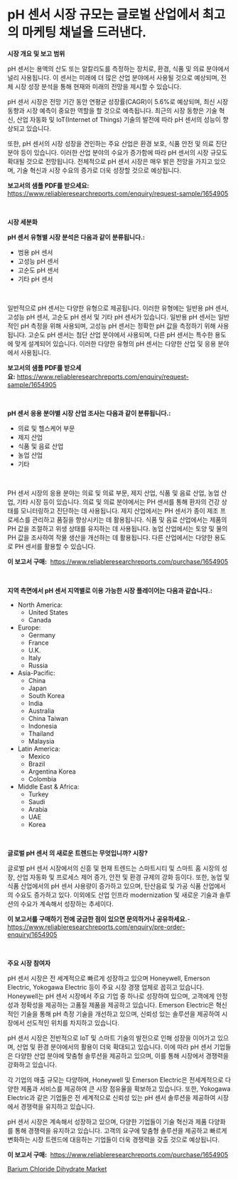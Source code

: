 <p><h1>pH 센서 시장 규모는 글로벌 산업에서 최고의 마케팅 채널을 드러낸다.</h1></p><p><strong>시장 개요 및 보고 범위</strong></p>
<p><p>pH 센서는 용액의 산도 또는 알칼리도를 측정하는 장치로, 환경, 식품 및 의료 분야에서 널리 사용됩니다. 이 센서는 미래에 더 많은 산업 분야에서 사용될 것으로 예상되며, 전체 시장 성장 분석을 통해 현재와 미래의 전망을 제시할 수 있습니다. </p><p>pH 센서 시장은 전망 기간 동안 연평균 성장률(CAGR)이 5.6%로 예상되며, 최신 시장 동향과 시장 예측이 중요한 역할을 할 것으로 예측됩니다. 최근의 시장 동향은 기술 혁신, 산업 자동화 및 IoT(Internet of Things) 기술의 발전에 따라 pH 센서의 성능이 향상되고 있습니다.</p><p>또한, pH 센서의 시장 성장을 견인하는 주요 산업은 환경 보호, 식품 안전 및 의료 진단 분야 등이 있습니다. 이러한 산업 분야의 수요가 증가함에 따라 pH 센서의 시장 규모도 확대될 것으로 전망됩니다. 전체적으로 pH 센서 시장은 매우 밝은 전망을 가지고 있으며, 기술 혁신과 시장 수요의 증가로 더욱 성장할 것으로 예상됩니다.</p></p>
<p><strong>보고서의 샘플 PDF를 받으세요:</strong> <a href="https://www.reliableresearchreports.com/enquiry/request-sample/1654905">https://www.reliableresearchreports.com/enquiry/request-sample/1654905</a></p>
<p>&nbsp;</p>
<p><strong>시장 세분화</strong></p>
<p><strong>pH 센서 유형별 시장 분석은 다음과 같이 분류됩니다.:</strong></p>
<p><ul><li>범용 pH 센서</li><li>고성능 pH 센서</li><li>고순도 pH 센서</li><li>기타 pH 센서</li></ul></p>
<p>&nbsp;</p>
<p><p>일반적으로 pH 센서는 다양한 유형으로 제공됩니다. 이러한 유형에는 일반용 pH 센서, 고성능 pH 센서, 고순도 pH 센서 및 기타 pH 센서가 있습니다. 일반용 pH 센서는 일반적인 pH 측정을 위해 사용되며, 고성능 pH 센서는 정확한 pH 값을 측정하기 위해 사용됩니다. 고순도 pH 센서는 첨단 산업 분야에서 사용되며, 다른 pH 센서는 특수한 용도에 맞게 설계되어 있습니다. 이러한 다양한 유형의 pH 센서는 다양한 산업 및 응용 분야에서 사용됩니다.</p></p>
<p><strong>보고서의 샘플 PDF를 받으세요:</strong>&nbsp;<a href="https://www.reliableresearchreports.com/enquiry/request-sample/1654905">https://www.reliableresearchreports.com/enquiry/request-sample/1654905</a></p>
<p>&nbsp;</p>
<p><strong> pH 센서 응용 분야별 시장 산업 조사는 다음과 같이 분류됩니다.:</strong></p>
<p><ul><li>의료 및 헬스케어 부문</li><li>제지 산업</li><li>식품 및 음료 산업</li><li>농업 산업</li><li>기타</li></ul></p>
<p>&nbsp;</p>
<p><p>PH 센서 시장의 응용 분야는 의료 및 의료 부문, 제지 산업, 식품 및 음료 산업, 농업 산업, 기타 시장 등이 있습니다. 의료 및 의료 분야에서는 PH 센서를 통해 환자의 건강 상태를 모니터링하고 진단하는 데 사용됩니다. 제지 산업에서는 PH 센서가 종이 제조 프로세스를 관리하고 품질을 향상시키는 데 활용됩니다. 식품 및 음료 산업에서는 제품의 PH 값을 조절하고 위생 상태를 유지하는 데 사용됩니다. 농업 산업에서는 토양 및 물의 PH 값을 조사하여 작물 생산을 개선하는 데 활용됩니다. 다른 산업에서는 다양한 용도로 PH 센서를 활용할 수 있습니다.</p></p>
<p><strong>이 보고서 구매:</strong>&nbsp; <a href="https://www.reliableresearchreports.com/purchase/1654905">https://www.reliableresearchreports.com/purchase/1654905</a></p>
<p>&nbsp;</p>
<p><strong>지역 측면에서 pH 센서 지역별로 이용 가능한 시장 플레이어는 다음과 같습니다.:</strong></p>
<p><ul>
    <li>
        North America:
        <ul>
            <li>United States</li>
            <li>Canada</li>
        </ul>
    </li>
    <li>
        Europe:
        <ul>
            <li>Germany</li>
            <li>France</li>
            <li>U.K.</li>
            <li>Italy</li>
            <li>Russia</li>
        </ul>
    </li>
    <li>
        Asia-Pacific:
        <ul>
            <li>China</li>
            <li>Japan</li>
            <li>South Korea</li>
            <li>India</li>
            <li>Australia</li>
            <li>China Taiwan</li>
            <li>Indonesia</li>
            <li>Thailand</li>
            <li>Malaysia</li>
        </ul>
    </li>
    <li>
        Latin America:
        <ul>
            <li>Mexico</li>
            <li>Brazil</li>
            <li>Argentina Korea</li>
            <li>Colombia</li>
        </ul>
    </li>
    <li>
        Middle East & Africa:
        <ul>
            <li>Turkey</li>
            <li>Saudi</li>
            <li>Arabia</li>
            <li>UAE</li>
            <li>Korea</li>
        </ul>
    </li>
    </ul></p>
<p>&nbsp;</p>
<p><strong>글로벌 pH 센서 의 새로운 트렌드는 무엇입니까? 시장?</strong></p>
<p><p>글로벌 pH 센서 시장에서의 신흥 및 현재 트렌드는 스마트시티 및 스마트 홈 시장의 성장, 산업 자동화 및 프로세스 제어 증가, 안전 및 환경 규제의 강화 등이다. 또한, 농업 및 식품 산업에서의 pH 센서 사용량이 증가하고 있으며, 탄산음료 및 가공 식품 산업에서의 수요도 증가하고 있다. 이외에도 산업 인프라 modernization 및 새로운 기술과 솔루션의 수요가 계속해서 성장하는 추세이다.</p></p>
<p><strong>이 보고서를 구매하기 전에 궁금한 점이 있으면 문의하거나 공유하세요.</strong>- <a href="https://www.reliableresearchreports.com/enquiry/pre-order-enquiry/1654905">https://www.reliableresearchreports.com/enquiry/pre-order-enquiry/1654905</a></p>
<p>&nbsp;</p>
<p><strong>주요 시장 참여자</strong></p>
<p><p>pH 센서 시장은 전 세계적으로 빠르게 성장하고 있으며 Honeywell, Emerson Electric, Yokogawa Electric 등이 주요 시장 경쟁 업체로 꼽히고 있습니다. Honeywell는 pH 센서 시장에서 주요 기업 중 하나로 성장하여 있으며, 고객에게 안정성과 정확성을 제공하는 고품질 제품을 제공하고 있습니다. Emerson Electric은 혁신적인 기술을 통해 pH 측정 기술을 개선하고 있으며, 신뢰성 있는 솔루션을 제공하여 시장에서 선도적인 위치를 차지하고 있습니다.</p><p>pH 센서 시장은 전반적으로 IoT 및 스마트 기술의 발전으로 인해 성장을 이어가고 있으며, 산업 및 환경 분야에서의 활용이 더욱 확대되고 있습니다. 이에 따라 pH 센서 기업들은 다양한 산업 분야에 맞춤형 솔루션을 제공하고 있으며, 이를 통해 시장에서 경쟁력을 강화하고 있습니다.</p><p>각 기업의 매출 규모는 다양하며, Honeywell 및 Emerson Electric은 전세계적으로 다양한 제품과 서비스를 제공하여 큰 시장 점유율을 확보하고 있습니다. 또한, Yokogawa Electric과 같은 기업들은 전 세계적으로 신뢰성 있는 pH 센서 솔루션을 제공하여 시장에서 경쟁력을 유지하고 있습니다.</p><p>pH 센서 시장은 계속해서 성장하고 있으며, 다양한 기업들이 기술 혁신과 제품 다양화를 통해 경쟁력을 유지하고 있습니다. 고객의 요구에 맞춤형 솔루션을 제공하고 빠르게 변화하는 시장 트렌드에 대응하는 기업들이 더욱 경쟁력을 갖출 것으로 예상됩니다.</p></p>
<p><strong>이 보고서 구매:</strong>&nbsp;&nbsp;<a href="https://www.reliableresearchreports.com/purchase/1654905">https://www.reliableresearchreports.com/purchase/1654905</a></p>
<p><p><a href="https://eight-handstand-8fb.notion.site/Barium-Chloride-Dihydrate-Market-Size-2024-2031-Global-Industrial-Analysis-Key-Geographical-Regio-8ba576a8c2894771879910fa06fa3a44">Barium Chloride Dihydrate Market</a></p></p>
